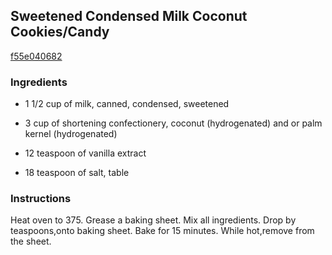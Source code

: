 ## Sweetened Condensed Milk Coconut Cookies/Candy

[f55e040682](http://www.food.com/recipe/sweetened-condensed-milk-coconut-cookies-candy-34402)

### Ingredients

 - 1 1/2 cup of milk, canned, condensed, sweetened

 - 3 cup of shortening confectionery, coconut (hydrogenated) and or palm kernel (hydrogenated)

 - 12 teaspoon of vanilla extract

 - 18 teaspoon of salt, table

### Instructions

Heat oven to 375. Grease a baking sheet. Mix all ingredients. Drop by teaspoons,onto baking sheet. Bake for 15 minutes. While hot,remove from the sheet.